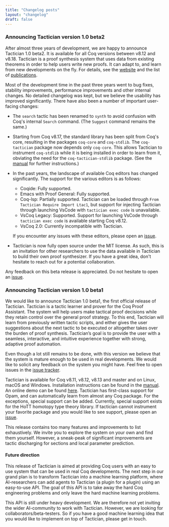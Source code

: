 ```yaml
---
title: "Changelog posts"
layout: "changelog"
draft: false
---
```


### Announcing Tactician version 1.0 beta2

After almost three years of development, we are happy to announce Tactician 1.0 beta2. It is available for all
Coq versions between v8.12 and v8.18. Tactician is a proof
synthesis system that uses data from existing theorems in order to help users write new proofs. It can adapt
to, and learn from new developments on the fly. For details, see the [website](https://coq-tactician.github.io)
and the list of [publications](https://coq-tactician.github.io/publications).

Most of the development time in the past three years went to bug fixes, stability improvements, performance
improvements and other internal changes. No detailed changelog was kept, but we believe the usability has
improved significantly. There have also been a number of important user-facing changes:

- The `search` tactic has been renamed to `synth` to avoid confusion with Coq's internal `Search` command.
  (The `Suggest` command remains the same.)
- Starting from Coq v8.17, the standard library has been split from Coq's core, resulting in the packages
  `coq-core` and `coq-stdlib`. The `coq-tactician` package now depends only `coq-core`. This allows
  Tactician to instrument `coq-stdlib` while it is being installed in order to learn from it, obviating the
  need for the `coq-tactician-stdlib` package. (See the [manual](https://coq-tactician.github.io/manual/) for 
  further instructions.)
- In the past years, the landscape of available Coq editors has changed significantly. The support for the
  various editors is as follows:
  + Coqide: Fully supported.
  + Emacs with Proof General: Fully supported.
  + Coq-lsp: Partially supported. Tactician can be loaded through `From Tactician Require Import Ltac1`,
    but support for injecting Tactician through launching VsCode with `tactician exec code` is unavailable.
  + VsCoq Legacy: Supported. Support for launching VsCode through `tactician exec code` is available starting Coq
    v8.12.
  + VsCoq 2.0: Currently incompatible with Tactician.

  If you encounter any issues with these editors, please open an
  [issue](https://github.com/coq-tactician/coq-tactician/issues).
- Tactician is now fully open source under the MIT license. As such, this is an invitation for other researchers
  to use the data available in Tactician to build their own proof synthesizer. If you have a great idea,
  don't hesitate to reach out for a potential collaboration.

Any feedback on this beta release is appreciated. Do not hesitate to open an 
[issue](https://github.com/coq-tactician/coq-tactician/issues).

### Announcing Tactician version 1.0 beta1

We would like to announce Tactician 1.0 beta1, the first official release of Tactician.
Tactician is a tactic learner and prover for the Coq Proof Assistant.
The system will help users make tactical proof decisions while they retain control over the general proof
strategy. To this end, Tactician will learn from previously written tactic scripts, and either gives the user
suggestions about the next tactic to be executed or altogether takes over the burden of proof synthesis.
Tactician’s goal is to provide the user with a seamless, interactive, and intuitive experience together with
strong, adaptive proof automation.

Even though a lot still remains to be done,
with this version we believe that the system is mature enough to be used in real developments. We would like
to solicit any feedback on the system you might have. Feel free to open issues in the
[issue tracker](https://github.com/coq-tactician/coq-tactician/issues).

Tactician is available for Coq v8.11, v8.12, v8.13 and master and on Linux, macOS and Windows. Installation
instructions can be found in the [manual](/manual). An online demo can be found [here](/demo.html). Tactician has
first-class support for Opam, and can automatically learn from almost any Coq package. For the exceptions,
special support can be added. Currently, special support exists for the HoTT homotopy type theory library. If
tactician cannot instrument your favorite package and you would like to see support, please open an
[issue](https://github.com/coq-tactician/coq-tactician/issues).

This release contains too many features and improvements to list exhaustively. We invite you to explore the
system on your own and find them yourself. However, a sneak-peak of significant improvements are tactic
discharging for sections and local parameter prediction.

#### Future direction
This release of Tactician is aimed at providing Coq users with an easy to use system that can be used in real
Coq developments. The next step in our grand plan is to transform Tactician into a machine learning platform,
where AI-researchers can add agents to Tactician (a plugin for a plugin) using an easy-to-use API.
The goal of this API is to take away the hard Coq engineering problems and only leave the hard machine learning
problems.

This API is still under heavy development. We are therefore not yet inviting the wider AI-community to work
with Tactician. However, we are looking for collaborators/beta-testers. So if you have a good machine learning
idea that you would like to implement on top of Tactician, please get in touch.

